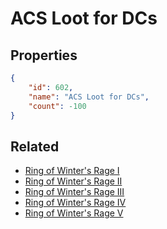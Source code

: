 # ACS Loot for DCs

<no description available>

## Properties

```json
{
    "id": 602,
    "name": "ACS Loot for DCs",
    "count": -100
}
```

## Related

- [Ring of Winter's Rage I](../items/18341-ring-of-winter-s-rage-i.md)
- [Ring of Winter's Rage II](../items/18342-ring-of-winter-s-rage-ii.md)
- [Ring of Winter's Rage III](../items/18343-ring-of-winter-s-rage-iii.md)
- [Ring of Winter's Rage IV](../items/18344-ring-of-winter-s-rage-iv.md)
- [Ring of Winter's Rage V](../items/18345-ring-of-winter-s-rage-v.md)

